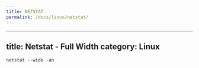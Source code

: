 ```yaml
---
title: NETSTAT
permalink: /docs/linux/netstat/
---
```

---
title: Netstat - Full Width
category: Linux
---

```
netstat --wide -an
```
